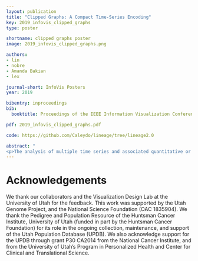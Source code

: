 ```yaml
---
layout: publication
title: "Clipped Graphs: A Compact Time-Series Encoding"
key: 2019_infovis_clipped_graphs
type: poster

shortname: clipped graphs poster
image: 2019_infovis_clipped_graphs.png

authors:
- lin
- nobre
- Amanda Bakian
- lex

journal-short: InfoVis Posters
year: 2019

bibentry: inproceedings
bib:
  booktitle: Proceedings of the IEEE Information Visualization Conference - Posters (InfoVis ’19)

pdf: 2019_infovis_clipped_graphs.pdf

code: https://github.com/Caleydo/lineage/tree/lineage2.0

abstract: "
<p>The analysis of multiple time series and associated quantitative or categorical attributes is an important task. Air pollution data, for example, is captured along many dimensions. This data is valuable for studying the association between air quality and diseases risks. In these cases, researchers need to view a large amount of data for multiple cases simultaneously, limiting the space that is available for each time series. In this abstract, we introduce clipped graphs, a hybrid clipped area chart that uses redundant color coding for visualizing time series data with skewed distributions and relatively rare peaks. We designed clipped graphs for use in compact tabular layouts. We use binned color scales for the full data range but clip outliers above a pre-defined threshold. The clipped peaks can be revealed through interaction. We integrate clipped graphs into an existing multivariate data visualization system, which visualizes clinical genealogies and detailed data about individuals in a tabular layout.</p>"
---
```


# Acknowledgements

We thank our collaborators and the Visualization Design Lab at the University of Utah for the feedback. This work was supported by the Utah Genome Project, and the National Science Foundation (OAC 1835904). We thank the Pedigree and Population Resource of the Huntsman Cancer Institute, University of Utah (funded in part by the Huntsman Cancer Foundation) for its role in the ongoing collection, maintenance, and support of the Utah Population Database (UPDB). We also acknowledge support for the UPDB through grant P30 CA2014 from the National Cancer Institute, and from the University of Utah’s Program in Personalized Health and Center for Clinical and Translational Science.